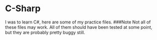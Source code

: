 # C-Sharp
I was to learn C#, here are some of my practice files.
###Note
Not all of these files may work. All of them should have been tested at some point, but they are probably pretty buggy still.
